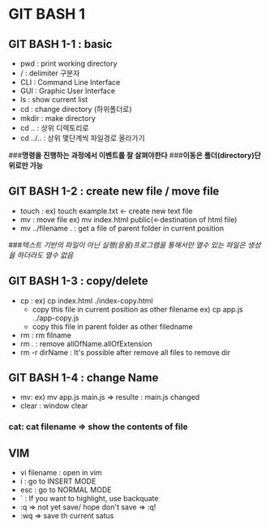 # GIT BASH 1

## GIT BASH 1-1 : basic

- pwd : print working directory
- / : delimiter 구분자
- CLI : Command Line Interface
- GUI : Graphic User Interface
- ls : show current list
- cd : change directory (하위폴더로)
- mkdir : make directory
- cd .. : 상위 디렉토리로
- cd ../.. : 상위 몇단계씩 파일경로 올라가기

###**명령을 진행하는 과정에서 이벤트를 잘 살펴야한다**
###**이동은 폴더(directory)단위로만 가능**


## GIT BASH 1-2 : create new file / move file

- touch : ex) touch example.txt <- create new text file
- mv : move file ex) mv index.html public(<-destination of html file)
- mv ../filename . : get a file of parent folder in current position

###*텍스트 기반의 파일이 아닌 실행(응용)프로그램을 통해서만 열수 있는 파일은 생성을 하더라도 열수 없음*


## GIT BASH 1-3 : copy/delete

- cp : ex) cp index.html ./index-copy.html
	- copy this file in current position as other filename
	ex) cp app.js ../app-copy.js
	- copy this file in parent folder as other filedname
- rm : rm filname
- rm *.* : remove allOfName.allOfExtension
- rm -r dirName : It's possible after remove all files to remove dir


## GIT BASH 1-4 : change Name

- mv: ex) mv app.js main.js => resulte : main.js changed
- clear : window clear

### cat: cat filename => show the contents of file


## VIM

- vi filename : open in vim
- i : go to INSERT MODE
- esc : go to NORMAL MODE
- ` : If you want to highlight, use backquate
- :q => not yet save/ hope don't save => :q!
- :wq => save th current satus
